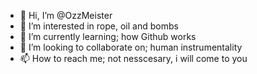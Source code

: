 - 👋 Hi, I’m @OzzMeister
- 👀 I’m interested in rope, oil and bombs
- 🌱 I’m currently learning; how Github works
- 💞️ I’m looking to collaborate on; human instrumentality
- 📫 How to reach me; not nesscesary, i will come to you

<!---
OzzMeister/OzzMeister is a ✨ special ✨ repository because its `README.md` (this file) appears on your GitHub profile.
You can click the Preview link to take a look at your changes.
--->
